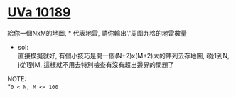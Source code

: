 # [UVa 10189](https://vjudge.net/problem/UVA-10189)

給你一個NxM的地圖, * 代表地雷, 請你輸出'.'周圍九格的地雷數量  

* sol:  
  直接模擬就好, 有個小技巧是開一個(N+2)x(M+2)大的陣列去存地圖, i從1到N, j從1到M, 這樣就不用去特別檢查有沒有超出邊界的問題了  
  
NOTE:  
  *`0 < N, M <= 100`
